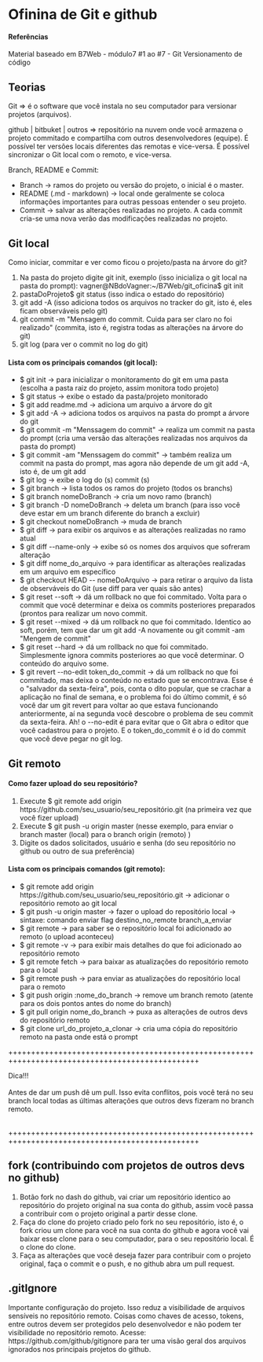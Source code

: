 <h1>Ofinina de Git e github</h1>

<h4>Referências</h4>
    <p>Material baseado em B7Web - módulo7 #1 ao #7 - Git Versionamento de código</p>

<h2>Teorias</h2>
    <p>Git => é o software que você instala no seu computador para versionar projetos (arquivos).</p>
    <p>github | bitbuket | outros => repositório na nuvem onde você armazena o projeto commitado e compartilha com outros desenvolvedores (equipe). É 	possível ter versões locais diferentes das remotas e vice-versa. É possível sincronizar o Git local com o remoto, e vice-versa.</p>
    <p>Branch, README e Commit:</p>
    <ul>
        <li>Branch -> ramos do projeto ou versão do projeto, o inicial é o master.</li>
    	<li>README (.md - markdown) -> local onde geralmente se coloca informações importantes para outras pessoas entender o seu projeto.</li>
    	<li>Commit -> salvar as alterações realizadas no projeto. A cada commit cria-se uma nova verão das modificações realizadas no projeto.</li>
    </ul>

<h2>Git local</h2>
    <p>Como iniciar, commitar e ver como ficou o projeto/pasta na árvore do git?</p>
    <ol>
        <li>Na pasta do projeto digite git init, exemplo (isso inicializa o git local na pasta do prompt): vagner@NBdoVagner:~/B7Web/git_oficina$ git init</li>
        <li>pastaDoProjeto$ git status (isso indica o estado do repositório)</li>
        <li>git add -A (isso adiciona todos os arquivos no tracker do git, isto é, eles ficam observáveis pelo git)</li>
        <li>git commit -m "Mensagem do commit. Cuida para ser claro no foi realizado" (commita, isto é, registra todas as alterações na árvore do git)</li>
        <li>git log (para ver o commit no log do git)</li>
    </ol>

<h4>Lista com os principais comandos (git local):</h4>
    <ul>
        <li>$ git init -> para inicializar o monitoramento do git em uma pasta (escolha a pasta raiz do projeto, assim monitora todo projeto)</li>
        <li>$ git status -> exibe o estado da pasta/projeto monitorado</li>
        <li>$ git add readme.md -> adiciona um arquivo a árvore do git</li>
        <li>$ git add -A -> adiciona todos os arquivos na pasta do prompt a árvore do git</li>
        <li>$ git commit -m "Menssagem do commit" -> realiza um commit na pasta do prompt (cria uma versão das alterações realizadas nos arquivos da pasta do prompt)</li>
        <li>$ git commit -am "Menssagem do commit" -> também realiza um commit na pasta do prompt, mas agora não depende de um git add -A, isto é, de um git add</li>
        <li>$ git log -> exibe o log do (s) commit (s)</li>
        <li>$ git branch -> lista todos os ramos do projeto (todos os branchs)</li>
        <li>$ git branch nomeDoBranch -> cria um novo ramo (branch)</li>
        <li>$ git branch -D nomeDoBranch -> deleta um branch (para isso você deve estar em um branch diferente do branch a excluir)</li>
        <li>$ git checkout nomeDoBranch -> muda de branch</li>
        <li>$ git diff -> para exibir os arquivos e as alterações realizadas no ramo atual</li>
        <li>$ git diff --name-only -> exibe só os nomes dos arquivos que sofreram alteração</li>
        <li>$ git diff nome_do_arquivo -> para identificar as alterações realizadas em um arquivo em específico</li>
        <li>$ git checkout HEAD -- nomeDoArquivo -> para retirar o arquivo da lista de observáveis do Git (use diff para ver quais são antes)</li>
        <li>$ git reset --soft -> dá um rollback no que foi commitado. Volta para o commit que você determinar e deixa os commits posteriores preparados (prontos para realizar um novo commit.</li>
        <li>$ git reset --mixed -> dá um rollback no que foi commitado. Identico ao soft, porém, tem que dar um git add -A novamente ou git commit -am "Mengem de commit"</li>
        <li>$ git reset --hard -> dá um rollback no que foi commitado. Simplesmente ignora commits posteriores ao que você determinar. O conteúdo do arquivo some.</li>
        <li>$ git revert --no-edit token_do_commit -> dá um rollback no que foi commitado, mas deixa o conteúdo no estado que se encontrava. Esse é o "salvador da sexta-feira", pois, conta o dito popular, que se crachar a aplicação no final de semana, e o problema foi do último commit, é só você dar um git revert para voltar ao que estava funcionando anteriormente, aí na segunda você descobre o problema de seu commit da sexta-feira. Ah! o --no-edit é para evitar que o Git abra o editor que você cadastrou para o projeto. E o token_do_commit é o id do commit que você deve pegar no git log.</li>
    </ul>

<h2>Git remoto</h2>
    <h4>Como fazer upload do seu repositório?</h4>
        <ol>
            <li>Execute $ git remote add origin https://github.com/seu_usuario/seu_repositório.git (na primeira vez que você fizer upload)</li>
            <li>Execute $ git push -u origin master (nesse exemplo, para enviar o branch master (local) para o branch origin (remoto) )</li>
            <li>Digite os dados solicitados, usuário e senha (do seu repositório no github ou outro de sua preferência)</li>
        </ol>
    <h4>Lista com os principais comandos (git remoto):</h4>
            <ul>
                <li>$ git remote add origin https://github.com/seu_usuario/seu_repositório.git -> adicionar o repositório remoto ao git local</li>
                <li>$ git push -u origin master -> fazer o upload do repositório local -> sintaxe: comando enviar flag destino_no_remote branch_a_enviar</li>
                <li>$ git remote -> para saber se o repositório local foi adicionado ao remoto (o upload aconteceu)</li>
                <li>$ git remote -v -> para exibir mais detalhes do que foi adicionado ao repositório remoto</li>
                <li>$ git remote fetch -> para baixar as atualizações do repositório remoto para o local</li>
                <li>$ git remote push -> para enviar as atualizações do repositório local para o remoto</li>
                <li>$ git push origin :nome_do_branch -> remove um branch remoto (atente para os dois pontos antes do nome do branch)</li>
                <li>$ git pull origin nome_do_branch -> puxa as alterações de outros devs do repositório remoto</li>
                <li>$ git clone url_do_projeto_a_clonar -> cria uma cópia do repositório remoto na pasta onde está o prompt</li>
            </ul>
        <p>++++++++++++++++++++++++++++++++++++++++++++++++++++++++++++++++++++++++++++++++++++++++++++++++</p>
         <p>
             Dica!!!
             <br></br>
              Antes de dar um push dê um pull. Isso evita conflitos, pois você terá no seu branch local todas as últimas alterações que outros
              devs fizeram no branch remoto.
              <br></br>
         </p>
        <p>++++++++++++++++++++++++++++++++++++++++++++++++++++++++++++++++++++++++++++++++++++++++++++++++</p>
        
<h2>fork (contribuindo com projetos de outros devs no github)</h2>
    <ol>
        <li>Botão fork no dash do github, vai criar um repositório identico ao repositório do projeto original na sua conta do github, assim você passa a contribuir com o projeto original a partir desse clone.</li>
        <li>Faça do clone do projeto criado pelo fork no seu repositório, isto é, o fork criou um clone para você na sua conta do github e agora você vai baixar esse clone para o seu computador, para o seu repositório local. É o clone do clone.</li>
        <li>Faça as alterações que você deseja fazer para contribuir com o projeto original, faça o commit e o push, e no github abra um pull request.</li>
    </ol>

<h2>.gitIgnore</h2>
    <p>
    Importante configuração do projeto. Isso reduz a visibilidade de arquivos sensíveis no repositório remoto. Coisas como chaves de acesso, tokens, entre outros devem ser protegidos pelo desenvolvedor e não podem ter visibilidade no repositório remoto.
    Acesse: https://github.com/github/gitignore para ter uma visão geral dos arquivos ignorados nos principais projetos do github.
    </p>
